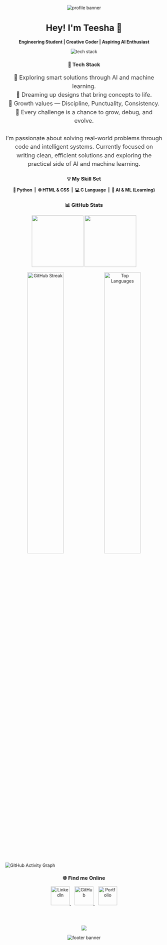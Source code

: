 <!-- About Me -->
<!-- Banner (Header) -->

<p align="center">
  <img src="https://capsule-render.vercel.app/api?type=waving&height=100&section=header&fontSize=48&fontColor=ffffff&color=0:8A2BE2,50:00E5FF,100:FFD700&reversal=false&animation=fadeIn&stroke=ffffff&strokeWidth=0.3&backgroundColor=000000" alt="profile banner" />
</p>


<!-- Greeting -->
<h1 align="center">Hey! I'm Teesha 👋</h1>
<p align="center"><b>Engineering Student | Creative Coder | Aspiring AI Enthusiast</b></p>

<!-- Tech Stack Icons -->
<p align="center">
  <img src="https://skillicons.dev/icons?i=html,css,python,figma,vscode&theme=light" alt="tech stack" />
</p>
<h3 align="center">🚀 Tech Stack</h3>

<!-- About Me -->
<p align="center" style="font-size: 1.15rem; color: #333; line-height: 1.5;">
🤖 Exploring smart solutions through AI and machine learning.<br>
🎨 Dreaming up designs that bring concepts to life.<br>
🚀 Growth values — Discipline, Punctuality, Consistency.<br>
  🧩 Every challenge is a chance to grow, debug, and evolve.<br><br>
I’m passionate about solving real-world problems through code and intelligent systems.  
Currently focused on writing clean, efficient solutions and exploring the practical side of AI and machine learning.
  
</p>

<!-- Skills Set -->
<h3 align="center">💡 My Skill Set</h3>
<p align="center">
  <b>🐍 Python &nbsp;|&nbsp; 🌐 HTML & CSS &nbsp;|&nbsp; 💻 C Language &nbsp;|&nbsp; 🤖 AI & ML (Learning)</b>
</p>



<!-- GitHub Stats -->
<h3 align="center">📊 GitHub Stats</h3>
<p align="center">
  <img src="https://github-readme-stats.vercel.app/api?username=aeldrift&show_icons=true&theme=transparent&hide_border=true&title_color=4B0082&icon_color=FFD700" height="165" />
  <img src="https://github-readme-streak-stats.herokuapp.com/?user=aeldrift&theme=transparent&hide_border=true&ring=00C9A7&currStreakLabel=FFD700" height="165" />
</p>



<div align="center">

  <!-- Left: GitHub Contributions Graph -->
  <img src="https://github-readme-streak-stats.herokuapp.com/?user=aeldrift&theme=radical" alt="GitHub Streak" width="48%"/> 

<!-- Right: Most Used Languages -->
  <img src="https://github-readme-stats.vercel.app/api/top-langs/?username=aeldrift&layout=compact&theme=bright" alt="Top Languages" width="48%"/>

</div>


<!-- Activity Calendar
[![teesha's github activity graph](https://github-readme-activity-graph.vercel.app/graph?username=aeldrift&theme=react-dark)](https://github.com/ashutosh00710/github-readme-activity-graph) -->

![GitHub Activity Graph](https://github-readme-activity-graph.vercel.app/graph?username=aeldrift&bg_color=ffffff&color=000000&line=1f77b4&point=1f77b4&area=true&area_color=add8e6)



<!-- Contact Section -->
<h3 align="center">🌐 Find me Online</h3>
<p align="center">
  <a href="https://www.linkedin.com/in/teesha-jindal-79a27531a" target="_blank" rel="noopener noreferrer">
    <img src="https://img.icons8.com/color/50/linkedin.png" alt="LinkedIn" height="60"/>
  </a>
  &nbsp;&nbsp;
  <a href="https://github.com/aeldrift" target="_blank" rel="noopener noreferrer">
    <img src="https://img.icons8.com/ios-glyphs/50/000000/github.png" alt="GitHub" height="60"/>
  </a>
  &nbsp;&nbsp;
  <a href="#" title="Portfolio">
    <img src="https://img.icons8.com/fluency/50/portfolio.png" alt="Portfolio" height="60"/>
  </a>
</p>

<br>
<br>

  <!-- Animated Typing Line -->   

<p align="center">
  <img src="https://readme-typing-svg.demolab.com?font=JetBrains+Mono&size=40&duration=2000&pause=1000&color=DA00FF&center=true&vCenter=true&width=800&lines=Growth+is+my+goal!" />
</p>

<!-- <p align="center">
  <img src="https://readme-typing-svg.demolab.com?font=JetBrains+Mono&size=40&duration=2000&pause=1000&color=A020F0&center=true&vCenter=true&width=800&lines=Growth+is+my+goal!" />
</p> -->



<!--👀Profile Views 
![Profile Views](https://komarev.com/ghpvc/?username=aeldrift&color=blue&style=flat-square&align=end) -->



<!-- Footer Banner -->
<p align="center">
  <img src="https://capsule-render.vercel.app/api?type=waving&height=100&section=footer&fontSize=48&fontColor=ffffff&color=0:8A2BE2,50:00E5FF,100:FFD700&reversal=false&animation=fadeIn&stroke=ffffff&strokeWidth=0.3&backgroundColor=000000" alt="footer banner" />
</p>

